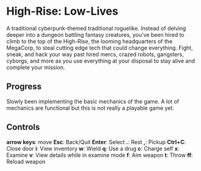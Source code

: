 # High-Rise: Low-Lives
A traditional cyberpunk-themed traditional roguelike. Instead of delving deeper into a dungeon battling fantasy creatures, you've been hired to climb to the top of the High-Rise, the looming headquarters of the MegaCorp, to steal cutting edge tech that could change everything. Fight, sneak, and hack your way past hired mercs, crazed robots, gangsters, cyborgs, and more as you use everything at your disposal to stay alive and complete your mission.


## Progress
Slowly been implementing the basic mechanics of the game. A lot of mechanics are functional but this is not really a playable game yet.

## Controls
**arrow keys**: move
**Esc**: Back/Quit
**Enter**: Select
**.**: Rest
**,**: Pickup
**Ctrl+C**: Close door
**i**: View inventory
**w**: Wield
**q**: Use a drug
**c**: Charge self
**x**: Examine
**v**: View details while in examine mode
**f**: Aim weapon
**t**: Throw
**ff**: Reload weapon